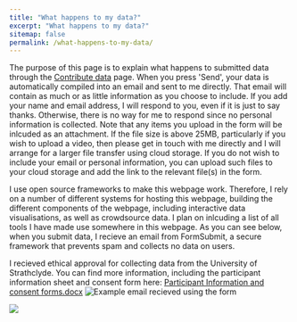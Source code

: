 ```yaml
---
title: "What happens to my data?"
excerpt: "What happens to my data?"
sitemap: false
permalink: /what-happens-to-my-data/
---
```


The purpose of this page is to explain what happens to submitted data through the [Contribute data](/submit-data) page. 
When you press 'Send', your data is automatically compiled into an email and sent to me directly. That email will contain as much or as little information as you choose to include. If you add your name and email address, I will respond to you, even if it is just to say thanks. Otherwise, there is no way for me to respond since no personal information is collected. 
Note that any items you upload in the form will be inlcuded as an attachment. If the file size is above 25MB, particularly if you wish to upload a video, then please get in touch with me directly and I will arrange for a larger file transfer using cloud storage. If you do not wish to include your email or personal information, you can upload such files to your cloud storage and add the link to the relevant file(s) in the form.

I use open source frameworks to make this webpage work. Therefore, I rely on a number of different systems for hosting this webpage, building the different components of the webpage, including interactive data visualisations, as well as crowdsource data.  I plan on inlcuding a list of all tools I have made use somewhere in this webpage.
As you can see below, when you submit data, I recieve an email from FormSubmit, a secure framework that prevents spam and collects no data on users. 

I recieved ethical approval for collecting data from the University of Strathclyde. You can find more information, including the participant information sheet and consent form here: [Participant Information and consent forms.docx](https://github.com/scottish-solitary-waves/scottish-solitary-waves.github.io/files/9102858/Participant.Information.and.consent.forms.docx)
![Example email recieved using the form](https://user-images.githubusercontent.com/108955232/178751630-49820233-37e7-40f9-b82b-594d32c46889.png)


<img src="https://user-images.githubusercontent.com/108955232/178751630-49820233-37e7-40f9-b82b-594d32c46889.png">
